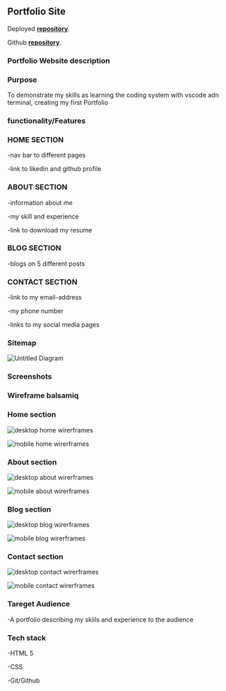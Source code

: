 ## Portfolio Site
Deployed [**repository**](https://kinga-moktan-portfolio.netlify.app/).

Github [**repository**](https://github.com/kinga-m).

### Portfolio Website description
### Purpose
To demonstrate my skills as learning the coding system with vscode adn terminal, creating my first Portfolio

### functionality/Features

### HOME SECTION

   -nav bar to different pages

   -link to likedin and github profile

### ABOUT SECTION
   -information about me

   -my skill and experience

   -link to download my resume

### BLOG SECTION

   -blogs on 5 different posts

### CONTACT SECTION

   -link to my email-address

   -my phone number

   -links to my social media pages

### Sitemap

![Untitled Diagram](https://user-images.githubusercontent.com/72952570/98542427-01eb8700-22e5-11eb-9a86-d282977cdca6.png)

### Screenshots

### **Wireframe balsamiq**

### Home section

![desktop home wirerframes](./img/home.png)

![mobile home wirerframes](./img/home-mobile.png)

### About section

![desktop about wirerframes](./img/about.png)

![mobile about wirerframes](./img/about-mobile.png)

### Blog section

![desktop blog wirerframes](./img/blog.png)

![mobile blog wirerframes](./img/blog-mobile.png)

### Contact section

![desktop contact wirerframes](./img/contact.png)

![mobile contact wirerframes](./img/contact-mobile.png)

### Tareget Audience
   -A portfolio describing my skiils and experience to the audience

   
### Tech stack
   -HTML 5 

   -CSS

   -Git/Github


